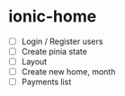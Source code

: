 # ionic-home

- [ ] Login / Register users
- [ ] Create pinia state
- [ ] Layout
- [ ] Create new home, month
- [ ] Payments list